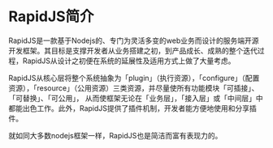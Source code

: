 # RapidJS简介

RapidJS是一款基于Nodejs的、专门为灵活多变的web业务而设计的服务端开源开发框架。其目标是支撑开发者从业务搭建之初，到产品成长、成熟的整个迭代过程，RapidJS从设计之初便在系统的延展性及适用方式上做了大量考虑。

RapidJS从核心层将整个系统抽象为「plugin」（执行资源），「configure」（配置资源），「resource」（公用资源）三类资源，并尽量使所有功能模块「可插接」、「可替换」、「可公用」， 从而使框架无论在「业务层」，「接入层」或「中间层」中都能出色工作。此外，RapidJS提供了插件机制，开发者能方便地使用和分享插件。

就如同大多数nodejs框架一样，RapidJS也是简洁而富有表现力的。